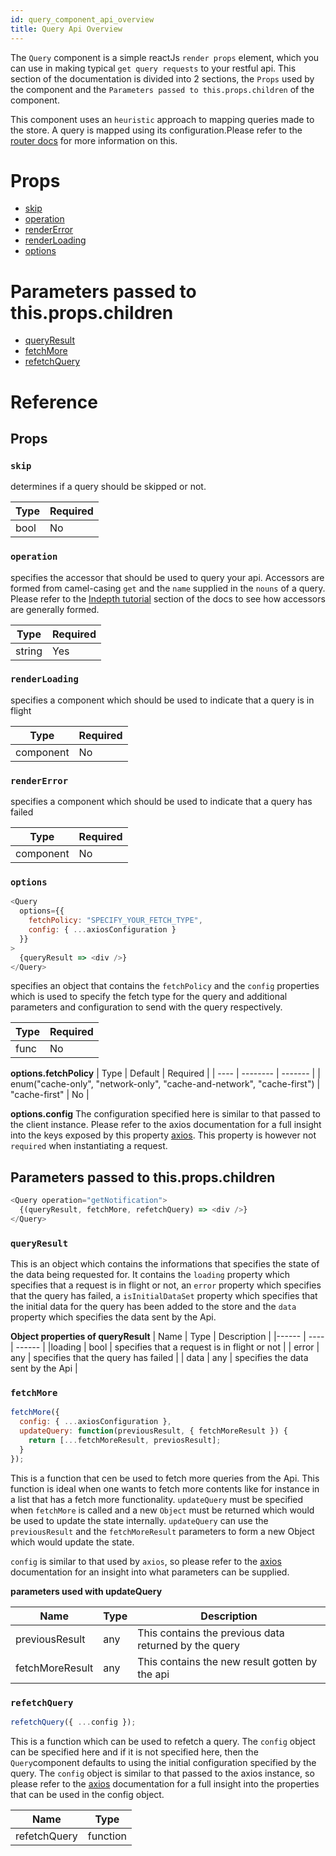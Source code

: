 ```yaml
---
id: query_component_api_overview
title: Query Api Overview
---
```


The `Query` component is a simple reactJs `render props` element, which you can use in making typical `get query requests` to your restful api. This section of the documentation is divided into 2 sections, the `Props` used by the component and the `Parameters passed to this.props.children` of the component.

This component uses an `heuristic` approach to mapping queries made to the store. A query is mapped using its configuration.Please refer to the [router docs](router_component_api_overview.md) for more information on this.

# Props

* [skip](query_component_api_overview.md#skip)
* [operation](query_component_api_overview.md#operation)
* [renderError](query_component_api_overview.md#rendererror)
* [renderLoading](query_component_api_overview.md#renderloading)
* [options](query_component_api_overview.md#options)

# Parameters passed to this.props.children

* [queryResult](query_component_api_overview.md#queryresult)
* [fetchMore](query_component_api_overview.md#fetchmore)
* [refetchQuery](query_component_api_overview.md#refetchquery)

# Reference

## Props

### `skip`

determines if a query should be skipped or not.

| Type | Required |
| ---- | -------- |
| bool | No       |

### `operation`

specifies the accessor that should be used to query your api. Accessors are formed from camel-casing `get` and the `name` supplied in the `nouns` of a query. Please refer to the [Indepth tutorial](lasaclient_tutorial.md) section of the docs to see how accessors are generally formed.

| Type   | Required |
| ------ | -------- |
| string | Yes      |

### `renderLoading`

specifies a component which should be used to indicate that a query is in flight

| Type      | Required |
| --------- | -------- |
| component | No       |

### `renderError`

specifies a component which should be used to indicate that a query has failed

| Type      | Required |
| --------- | -------- |
| component | No       |

### `options`

```javascript
<Query
  options={{
    fetchPolicy: "SPECIFY_YOUR_FETCH_TYPE",
    config: { ...axiosConfiguration }
  }}
>
  {queryResult => <div />}
</Query>
```

specifies an object that contains the `fetchPolicy` and the `config` properties which is used to specify the fetch type for the query and additional parameters and configuration to send with the query respectively.

| Type | Required |
| ---- | -------- |
| func | No       |

**options.fetchPolicy**
| Type | Default | Required |
| ---- | -------- | ------- |
| enum("cache-only", "network-only", "cache-and-network", "cache-first") | "cache-first" | No |

**options.config**
The configuration specified here is similar to that passed to the client instance. Please refer to the axios documentation for a full insight into the keys exposed by this property [axios](axios.com). This property is however not `required` when instantiating a request.

## Parameters passed to this.props.children

```javascript
<Query operation="getNotification">
  {(queryResult, fetchMore, refetchQuery) => <div />}
</Query>
```

### `queryResult`

This is an object which contains the informations that specifies the state of the data being requested for. It contains the `loading` property which specifies that a request is in flight or not, an `error` property which specifies that the query has failed, a `isInitialDataSet` property which specifies that the initial data for the query has been added to the store and the `data` property which specifies the data sent by the Api.

**Object properties of queryResult**
| Name | Type | Description |
|------ | ---- | ------ |
|loading | bool | specifies that a request is in flight or not |
| error | any | specifies that the query has failed |
| data | any | specifies the data sent by the Api |

### `fetchMore`

```javascript
fetchMore({
  config: { ...axiosConfiguration },
  updateQuery: function(previousResult, { fetchMoreResult }) {
    return [...fetchMoreResult, previosResult];
  }
});
```

This is a function that cen be used to fetch more queries from the Api. This function is ideal when one wants to fetch more contents like for instance in a list that has a fetch more functionality. `updateQuery` must be specified when `fetchMore` is called and a new `Object` must be returned which would be used to update the state internally. `updateQuery` can use the `previousResult` and the `fetchMoreResult` parameters to form a new Object which would update the state.

`config` is similar to that used by `axios`, so please refer to the [axios](axios.com) documentation for an insight into what parameters can be supplied.

**parameters used with updateQuery**

| Name            | Type | Description                                           |
| --------------- | ---- | ----------------------------------------------------- |
| previousResult  | any  | This contains the previous data returned by the query |
| fetchMoreResult | any  | This contains the new result gotten by the api        |

### `refetchQuery`

```javascript
refetchQuery({ ...config });
```

This is a function which can be used to refetch a query. The `config` object can be specified here and if it is not specified here, then the `Query`component defaults to using the initial configuration specified by the query. The `config` object is similar to that passed to the axios instance, so please refer to the [axios](axios.com) documentation for a full insight into the properties that can be used in the config object.

| Name         | Type     |
| ------------ | -------- |
| refetchQuery | function |
